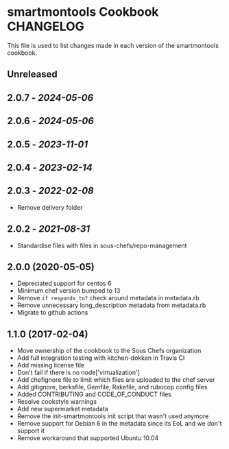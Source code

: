 # smartmontools Cookbook CHANGELOG

This file is used to list changes made in each version of the smartmontools cookbook.

## Unreleased

## 2.0.7 - *2024-05-06*

## 2.0.6 - *2024-05-06*

## 2.0.5 - *2023-11-01*

## 2.0.4 - *2023-02-14*

## 2.0.3 - *2022-02-08*

- Remove delivery folder

## 2.0.2 - *2021-08-31*

- Standardise files with files in sous-chefs/repo-management

## 2.0.0 (2020-05-05)

- Depreciated support for centos 6
- Minimum chef version bumped to 13
- Remove `if responds_to?` check around metadata in metadata.rb
- Remove unnecessary long_description metadata from metadata.rb
- Migrate to github actions

## 1.1.0 (2017-02-04)

- Move ownership of the cookbook to the Sous Chefs organization
- Add full integration testing with kitchen-dokken in Travis CI
- Add missing license file
- Don't fail if there is no node['virtualization']
- Add chefignore file to limit which files are uploaded to the chef server
- Add gitignore, berksfile, Gemfile, Rakefile, and rubocop config files
- Added CONTRIBUTING and CODE_OF_CONDUCT files
- Resolve cookstyle warnings
- Add new supermarket metadata
- Remove the init-smartmontools init script that wasn't used anymore
- Remove support for Debian 6 in the metadata since its EoL and we don't support it
- Remove workaround that supported Ubuntu 10.04
